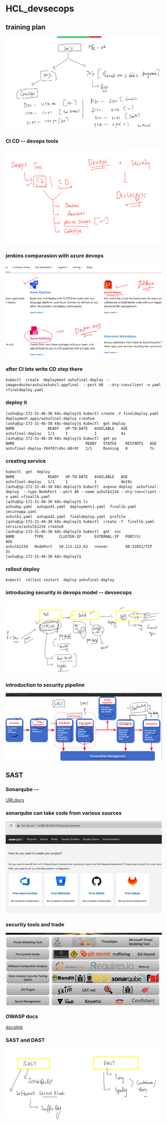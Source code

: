 # HCL_devsecops

## training plan 

<img src="plan.png">

### CI CD -- devops tools

<img src="cicd.png">

### jenkins comparasion with azure devops 

<img src="az.png">

### after CI lets write CD step there 

```
kubectl  create  deployment ashufinal-deploy --image=dockerashu/ashuhcl:appfinal  --port 80  --dry-run=client -o yaml >finaldeploy.yaml 
```

### deploy it

```
[ashu@ip-172-31-46-30 k8s-deploy]$ kubectl create -f finaldeploy.yaml 
deployment.apps/ashufinal-deploy created
[ashu@ip-172-31-46-30 k8s-deploy]$ kubectl  get deploy 
NAME               READY   UP-TO-DATE   AVAILABLE   AGE
ashufinal-deploy   1/1     1            1           4s
[ashu@ip-172-31-46-30 k8s-deploy]$ kubectl  get po
NAME                                READY   STATUS    RESTARTS   AGE
ashufinal-deploy-784f87c4bc-68r4t   1/1     Running   0          7s
```
### creating service 

```
kubectl  get  deploy 
NAME               READY   UP-TO-DATE   AVAILABLE   AGE
ashufinal-deploy   1/1     1            1           8m18s
[ashu@ip-172-31-46-30 k8s-deploy]$ kubectl  expose deploy  ashufinal-deploy  --type NodePort --port 80 --name ashulb1234 --dry-run=client -o yaml >finallb.yaml 
[ashu@ip-172-31-46-30 k8s-deploy]$ ls
ashudep.yaml  ashupod1.yaml  deployment1.yaml  finallb.yaml  secureapp.yaml
ashulb1.yaml  ashupod2.yaml  finaldeploy.yaml  profile
[ashu@ip-172-31-46-30 k8s-deploy]$ kubectl  create -f  finallb.yaml 
service/ashulb1234 created
[ashu@ip-172-31-46-30 k8s-deploy]$ kubectl  get  svc
NAME         TYPE       CLUSTER-IP      EXTERNAL-IP   PORT(S)        AGE
ashulb1234   NodePort   10.111.122.63   <none>        80:31051/TCP   3s
[ashu@ip-172-31-46-30 k8s-deploy]$ 

```
### rollout deploy 

```
kubectl  rollout restart  deploy ashufinal-deploy
```

### introducing security in devops model -- devsecops 

<img src="devsecops.png">

### introduction to security pipeline 

<img src="secpipe.png">

## SAST

### Sonarqube -- 

[URLdocs](https://www.sonarqube.org/)

### sonarqube can take code from various sources 

<img src="sonar.png">

### security tools and trade 

<img src="sectools.png">

### OWASP docs 

[docslink](https://owasp.org/www-community/Free_for_Open_Source_Application_Security_Tools)

### SAST and DAST 

<img src="tools.png">



